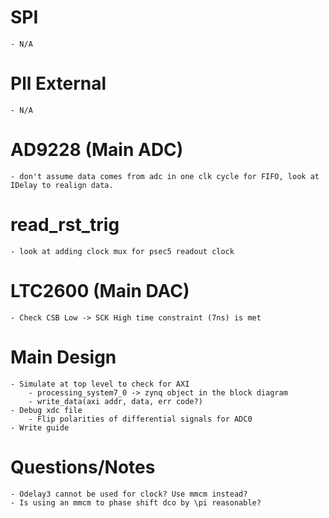 # SPI
    - N/A
# Pll External
    - N/A
# AD9228 (Main ADC)
    - don't assume data comes from adc in one clk cycle for FIFO, look at IDelay to realign data.
# read_rst_trig 
    - look at adding clock mux for psec5 readout clock
# LTC2600 (Main DAC)
    - Check CSB Low -> SCK High time constraint (7ns) is met
# Main Design 
    - Simulate at top level to check for AXI
        - processing_system7_0 -> zynq object in the block diagram
        - write_data(axi addr, data, err code?)
    - Debug xdc file
        - Flip polarities of differential signals for ADC0
    - Write guide

# Questions/Notes
    - Odelay3 cannot be used for clock? Use mmcm instead? 
    - Is using an mmcm to phase shift dco by \pi reasonable? 